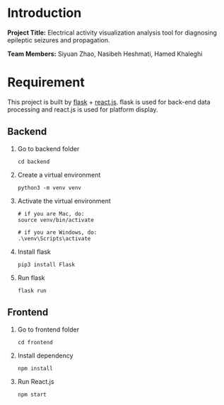 # Introduction

**Project Title:** Electrical activity visualization analysis tool for diagnosing epileptic seizures and propagation.

**Team Members:** Siyuan Zhao, Nasibeh Heshmati, Hamed Khaleghi

# Requirement

This project is built by [flask](https://flask.palletsprojects.com/en/3.0.x/) + [react.js](https://react.dev/). flask is used for back-end data processing and react.js is used for platform display.

## Backend

1. Go to backend folder

    ```shell
    cd backend
    ```

2. Create a virtual environment

    ```shell
    python3 -m venv venv
    ```

3. Activate the virtual environment

    ```shell
    # if you are Mac, do:
    source venv/bin/activate

    # if you are Windows, do:
    .\venv\Scripts\activate
    ```

4. Install flask

    ```shell
    pip3 install Flask
    ```

5. Run flask

    ```shell
    flask run
    ```

## Frontend

1. Go to frontend folder

    ```shell
    cd frontend
    ```

2. Install dependency

    ```shell
    npm install
    ```

3. Run React.js

    ```shell
    npm start
    ```
